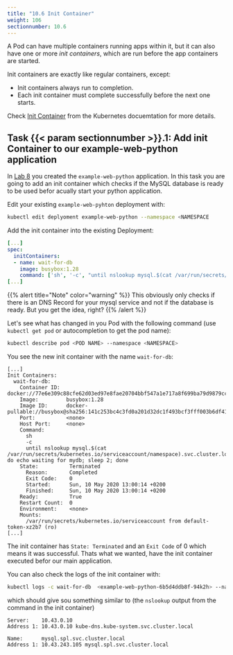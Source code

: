 ```yaml
---
title: "10.6 Init Container"
weight: 106
sectionnumber: 10.6
---
```



A Pod can have multiple containers running apps within it, but it can also have one or more *init containers*, which are run before the app containers are started.

Init containers are exactly like regular containers, except:

* Init containers always run to completion.
* Each init container must complete successfully before the next one starts.
  
Check [Init Container](https://kubernetes.io/docs/concepts/workloads/pods/init-containers/) from the Kubernetes docuemtation for more details.


## Task {{< param sectionnumber >}}.1: Add init Container to our example-web-python application

In [Lab 8](../08.0/) you created the `example-web-python` application. In this task you are going to add an init container which checks if the MySQL database is ready to be used befor acually start your python application.

Edit your existing `example-web-pyhton` deployment with:

```bash
kubectl edit deplyoment example-web-python --namespace <NAMESPACE
```

Add the init container into the existing Deployment:

```yaml
[...]
spec:
  initContainers:
  - name: wait-for-db
    image: busybox:1.28
    command: ['sh', '-c', "until nslookup mysql.$(cat /var/run/secrets/kubernetes.io/serviceaccount/namespace).svc.cluster.local; do echo waiting for mydb; sleep 2; done"]
[...]
```

{{% alert title="Note" color="warning" %}}
This obviously only checks if there is an DNS Record for your mysql service and not if the database is ready. But you get the idea, right?
{{% /alert %}}

Let's see what has changed in you Pod with the following command (use `kubectl get pod` or autocompletion to get the pod name):

```bash
kubectl describe pod <POD NAME> --namespace <NAMESPACE>
```

You see the new init container with the name `wait-for-db`:

```
[...]
Init Containers:
  wait-for-db:
    Container ID:  docker://77e6e309c88cfe62d03ed97e8fae20704bbf547a1e717a8f699ba79d9879cca2
    Image:         busybox:1.28
    Image ID:      docker-pullable://busybox@sha256:141c253bc4c3fd0a201d32dc1f493bcf3fff003b6df416dea4f41046e0f37d47
    Port:          <none>
    Host Port:     <none>
    Command:
      sh
      -c
      until nslookup mysql.$(cat /var/run/secrets/kubernetes.io/serviceaccount/namespace).svc.cluster.local; do echo waiting for mydb; sleep 2; done
    State:          Terminated
      Reason:       Completed
      Exit Code:    0
      Started:      Sun, 10 May 2020 13:00:14 +0200
      Finished:     Sun, 10 May 2020 13:00:14 +0200
    Ready:          True
    Restart Count:  0
    Environment:    <none>
    Mounts:
      /var/run/secrets/kubernetes.io/serviceaccount from default-token-xz2b7 (ro)
[...]
```

The init container has `State: Terminated` and an `Exit Code` of 0 which means it was successful. Thats what we wanted, have the init container executed befor our main application.

You can also check the logs of the init container with:

```bash
kubectl logs -c wait-for-db  <example-web-python-6b5d4ddb8f-94k2h> --namespace <NAMESPACE>
```

which should give sou something similar to (the `nslookup` output from the command in the init container)

```
Server:    10.43.0.10
Address 1: 10.43.0.10 kube-dns.kube-system.svc.cluster.local

Name:      mysql.spl.svc.cluster.local
Address 1: 10.43.243.105 mysql.spl.svc.cluster.local
```
